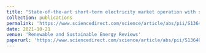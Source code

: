 ```yaml
---
title: "State-of-the-art short-term electricity market operation with solar generation: A review"
collection: publications
permalink: 'https://www.sciencedirect.com/science/article/abs/pii/S136403212030931X'
date: 2021-10-21
venue: 'Renewable and Sustainable Energy Reviews'
paperurl: 'https://www.sciencedirect.com/science/article/abs/pii/S136403212030931X'
---
```

